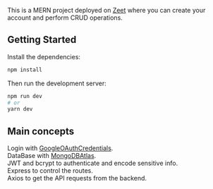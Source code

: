 This is a MERN project deployed on [Zeet](https://fejg2o6wm9.execute-api.us-east-2.amazonaws.com/) where you can create your account and perform CRUD operations.

## Getting Started

Install the dependencies:
```bash
npm install
```

Then run the development server:

```bash
npm run dev
# or
yarn dev
```
## Main concepts

Login with [GoogleOAuthCredentials](https://cloud.google.com/).\
DataBase with [MongoDBAtlas](https://www.mongodb.com/cloud/atlas/lp/try4?utm_content=rlsavisitor&utm_source=google&utm_campaign=search_gs_pl_evergreen_atlas_core_retarget-brand_gic-null_amers-all_ps-all_desktop_eng_lead&utm_term=mongodb%20atlas&utm_medium=cpc_paid_search&utm_ad=e&utm_ad_campaign_id=14412646314&adgroup=131761122132&gclid=Cj0KCQiA4OybBhCzARIsAIcfn9kIqptSwdFLn4ExuLMgvMsozKEeBEaf1Z2gM8XQzVOVAzE2gxse_MMaAhVGEALw_wcB).\
JWT and bcrypt to authenticate and encode sensitive info.\
Express to control the routes.\
Axios to get the API requests from the backend.
